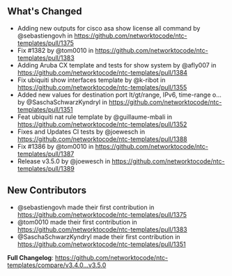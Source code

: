 ## What's Changed

* Adding new outputs for cisco asa show license all command by @sebastiengovh in https://github.com/networktocode/ntc-templates/pull/1375
* Fix #1382 by @tom0010 in https://github.com/networktocode/ntc-templates/pull/1383
* Adding Aruba CX template and tests for show system by @afly007 in https://github.com/networktocode/ntc-templates/pull/1384
* Fix ubiquiti show interfaces template by @k-ribot in https://github.com/networktocode/ntc-templates/pull/1355
* Added new values for destination port lt/gt/range, IPv6, time-range o… by @SaschaSchwarzKyndryl in https://github.com/networktocode/ntc-templates/pull/1351
* Feat ubiquiti nat rule template by @guillaume-mbali in https://github.com/networktocode/ntc-templates/pull/1352
* Fixes and Updates CI tests by @joewesch in https://github.com/networktocode/ntc-templates/pull/1388
* Fix #1386 by @tom0010 in https://github.com/networktocode/ntc-templates/pull/1387
* Release v3.5.0 by @joewesch in https://github.com/networktocode/ntc-templates/pull/1389

## New Contributors

* @sebastiengovh made their first contribution in https://github.com/networktocode/ntc-templates/pull/1375
* @tom0010 made their first contribution in https://github.com/networktocode/ntc-templates/pull/1383
* @SaschaSchwarzKyndryl made their first contribution in https://github.com/networktocode/ntc-templates/pull/1351

**Full Changelog**: https://github.com/networktocode/ntc-templates/compare/v3.4.0...v3.5.0
